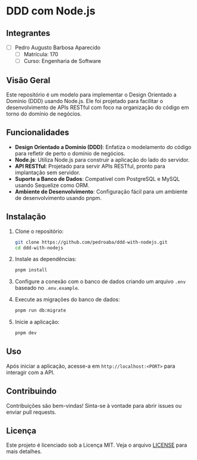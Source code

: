 # DDD com Node.js

## Integrantes

- [ ] Pedro Augusto Barbosa Aparecido
    - [ ] Matrícula: 170
    - [ ] Curso: Engenharia de Software

## Visão Geral

Este repositório é um modelo para implementar o Design Orientado a Domínio (DDD) usando Node.js. Ele foi projetado para
facilitar o desenvolvimento de APIs RESTful com foco na organização do código em torno do domínio de negócios.

## Funcionalidades

- **Design Orientado a Domínio (DDD)**: Enfatiza o modelamento do código para refletir de perto o domínio de negócios.
- **Node.js**: Utiliza Node.js para construir a aplicação do lado do servidor.
- **API RESTful**: Projetado para servir APIs RESTful, pronto para implantação sem servidor.
- **Suporte a Banco de Dados**: Compatível com PostgreSQL e MySQL usando Sequelize como ORM.
- **Ambiente de Desenvolvimento**: Configuração fácil para um ambiente de desenvolvimento usando pnpm.

## Instalação

1. Clone o repositório:
   ```bash
   git clone https://github.com/pedroaba/ddd-with-nodejs.git
   cd ddd-with-nodejs
   ```

2. Instale as dependências:
   ```bash
   pnpm install
   ```

3. Configure a conexão com o banco de dados criando um arquivo `.env` baseado no `.env.example`.

4. Execute as migrações do banco de dados:
   ```bash
   pnpm run db:migrate
   ```

5. Inicie a aplicação:
   ```bash
   pnpm dev
   ```

## Uso

Após iniciar a aplicação, acesse-a em `http://localhost:<PORT>` para interagir com a API.

## Contribuindo

Contribuições são bem-vindas! Sinta-se à vontade para abrir issues ou enviar pull requests.

## Licença

Este projeto é licenciado sob a Licença MIT. Veja o arquivo [LICENSE](LICENSE) para mais detalhes.
